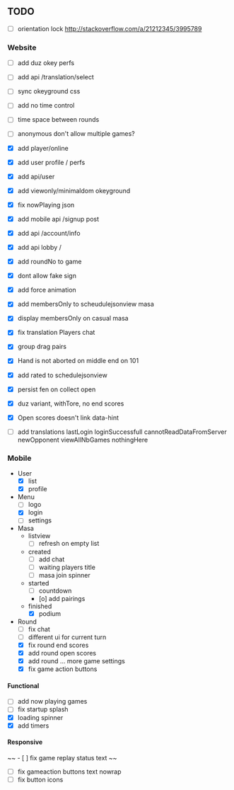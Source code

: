 ## TODO

- [ ] orientation lock http://stackoverflow.com/a/21212345/3995789

### Website

- [ ] add duz okey perfs
- [ ] add api /translation/select
- [ ] sync okeyground css
- [ ] add no time control
- [ ] time space between rounds
- [ ] anonymous don't allow multiple games?
- [x] add player/online
- [x] add user profile / perfs
- [x] add api/user
- [x] add viewonly/minimaldom okeyground
- [x] fix nowPlaying json
- [x] add mobile api /signup post
- [x] add api /account/info
- [x] add api lobby /
- [x] add roundNo to game
- [x] dont allow fake sign

- [x] add force animation
- [x] add membersOnly to scheudulejsonview masa
- [x] display membersOnly on casual masa
- [x] fix translation Players chat

- [x] group drag pairs
- [x] Hand is not aborted on middle end on 101
- [x] add rated to schedulejsonview
- [x] persist fen on collect open
- [x] duz variant, withTore, no end scores
- [x] Open scores doesn't link data-hint
- [ ] add translations
    lastLogin
    loginSuccessfull
    cannotReadDataFromServer
    newOpponent
    viewAllNbGames
    nothingHere

### Mobile

* User
  - [x] list
  - [x] profile

* Menu
  - [ ] logo
  - [x] login
  - [ ] settings

* Masa
  * listview
    - [ ] refresh on empty list
  * created
    - [ ] add chat
    - [ ] waiting players title
    - [ ] masa join spinner
  * started
    - [ ] countdown
    - [o] add pairings
  * finished
    - [x] podium

* Round
  - [ ] fix chat
  - [ ] different ui for current turn
  - [x] fix round end scores
  - [x] add round open scores
  - [x] add round ... more game settings
  - [x] fix game action buttons

#### Functional
  - [ ] add now playing games
  - [ ] fix startup splash
  - [x] loading spinner
  - [x] add timers

  #### Responsive
  ~~ - [ ] fix game replay status text ~~
  - [ ] fix gameaction buttons text nowrap
  - [ ] fix button icons
